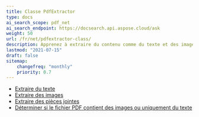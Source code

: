 ```yaml
---
title: Classe PdfExtractor
type: docs
ai_search_scope: pdf_net
ai_search_endpoint: https://docsearch.api.aspose.cloud/ask
weight: 50
url: /fr/net/pdfextractor-class/
description: Apprenez à extraire du contenu comme du texte et des images d'un PDF en utilisant la classe PDFExtractor dans .NET avec Aspose.PDF.
lastmod: "2021-07-15"
draft: false
sitemap:
    changefreq: "monthly"
    priority: 0.7
---
```

- [Extraire du texte](/pdf/net/extract-text/)
- [Extraire des images](/pdf/net/extract-images/)
- [Extraire des pièces jointes](/pdf/net/extract-attachments/)
- [Déterminer si le fichier PDF contient des images ou uniquement du texte](/pdf/net/find-whether-pdf-file-contains-images-or-text-only/)